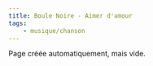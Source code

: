 ```yaml
---
title: Boule Noire - Aimer d'amour
tags:
    - musique/chanson
---
```


Page créée automatiquement, mais vide.
